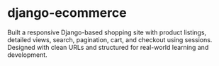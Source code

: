 # django-ecommerce
 Built a responsive Django-based shopping site with product listings, detailed views, search, pagination, cart, and checkout using sessions. Designed with clean URLs and structured for real-world learning and development.
